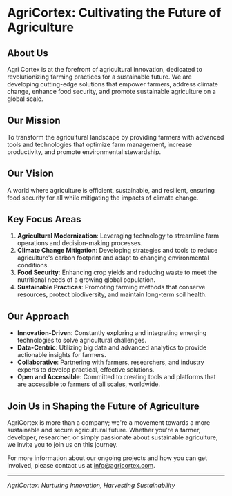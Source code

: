 # AgriCortex: Cultivating the Future of Agriculture

## About Us

Agri Cortex is at the forefront of agricultural innovation, dedicated to revolutionizing farming practices for a sustainable future. We are developing cutting-edge solutions that empower farmers, address climate change, enhance food security, and promote sustainable agriculture on a global scale.

## Our Mission

To transform the agricultural landscape by providing farmers with advanced tools and technologies that optimize farm management, increase productivity, and promote environmental stewardship.

## Our Vision

A world where agriculture is efficient, sustainable, and resilient, ensuring food security for all while mitigating the impacts of climate change.

## Key Focus Areas

1. **Agricultural Modernization**: Leveraging technology to streamline farm operations and decision-making processes.
2. **Climate Change Mitigation**: Developing strategies and tools to reduce agriculture's carbon footprint and adapt to changing environmental conditions.
3. **Food Security**: Enhancing crop yields and reducing waste to meet the nutritional needs of a growing global population.
4. **Sustainable Practices**: Promoting farming methods that conserve resources, protect biodiversity, and maintain long-term soil health.

## Our Approach

- **Innovation-Driven**: Constantly exploring and integrating emerging technologies to solve agricultural challenges.
- **Data-Centric**: Utilizing big data and advanced analytics to provide actionable insights for farmers.
- **Collaborative**: Partnering with farmers, researchers, and industry experts to develop practical, effective solutions.
- **Open and Accessible**: Committed to creating tools and platforms that are accessible to farmers of all scales, worldwide.

## Join Us in Shaping the Future of Agriculture

AgriCortex is more than a company; we're a movement towards a more sustainable and secure agricultural future. Whether you're a farmer, developer, researcher, or simply passionate about sustainable agriculture, we invite you to join us on this journey.

For more information about our ongoing projects and how you can get involved, please contact us at info@agricortex.com.

---

*AgriCortex: Nurturing Innovation, Harvesting Sustainability*
